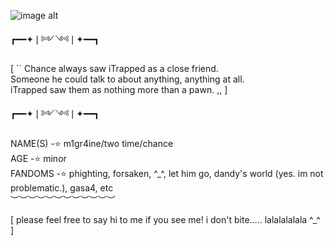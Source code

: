 ![image alt](https://media.discordapp.net/attachments/949535910956007425/1414122927271575612/image.png?ex=68be6c1a&is=68bd1a9a&hm=dd0ebfdfbe9ddc8e767aed7ecdbc646974ef92f071bda7657450a39484054b17&=&format=webp&quality=lossless)
                
   ┏━━✦❘༻༺❘✦━━┓ 
             


 [ `` Chance always saw iTrapped as a close friend.     
       Someone he could talk to about anything, anything at all.       
  iTrapped saw them as nothing more than a pawn. ,, ]

  ┏━━✦❘༻༺❘✦━━┓

NAME(S) -⭐ m1gr4ine/two time/chance   
AGE -⭐ minor  
FANDOMS -⭐ phighting, forsaken, ^_^, let him go, dandy's world (yes. im not problematic.), gasa4, etc  
︶︶︶︶︶︶︶︶︶︶︶︶

[ please feel free to say hi to me if you see me! i don't bite..... lalalalalala ^_^ ]
